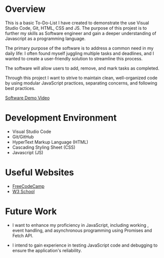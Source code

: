# Overview
This is a basic To-Do-List I have created to demonstrate the use Visual Studio Code, Git, HTML, CSS and JS. The purpose of this projest is to further my skills as Software engineer and gain a deeper understanding of Javascript as a programming language.

The primary purpose of the software is to address a common need in my daily life: I often found myself juggling multiple tasks and deadlines, and I wanted to create a user-friendly solution to streamline this process.


The software  will allow users to add, remove, and mark tasks as completed.


Through this project I want to strive to maintain clean, well-organized code by using modular JavaScript practices, separating concerns, and following best practices.




[Software Demo Video](https://youtu.be/7DbfmVx5k-g)

# Development Environment

* Visual Studio Code
* Git/GitHub
* HyperText Markup Language (HTML)
* Cascading Styling Sheet (CSS)
* Javascript (JS)

# Useful Websites


- [FreeCodeCamp](https://www.freecodecamp.org/news/javascript-dom/)
- [W3 School](https://www.w3schools.com/js/default.asp)

# Future Work



-  I want to enhance my proficiency in JavaScript, including working , event handling, and asynchronous programming using Promises and Fetch API.


- I intend to gain experience in testing JavaScript code and debugging to ensure the application's reliability.